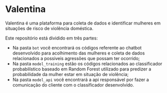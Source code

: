 # Valentina
Valentina é uma plataforma para coleta de dados e identificar mulheres em situações de risco de violência doméstica.

Este repositório está dividido em três partes:
* Na pasta ```bot``` você encontrará os códigos referente ao chatbot desenvolvido para acolhimento das mulheres e coleta de dados relacionados a possiveis agressões que possam ter ocorrido;
* Na pasta ```model_training``` estão os códigos relacionados ao classificador probabilístico baseado em Random Forest utilizado para predizer a probabilidade da mulher estar em situação de violência;
* Na pasta ```model_api``` você encontrará a api responsável por fazer a comunicação do cliente com o classificador desenvolvido.
